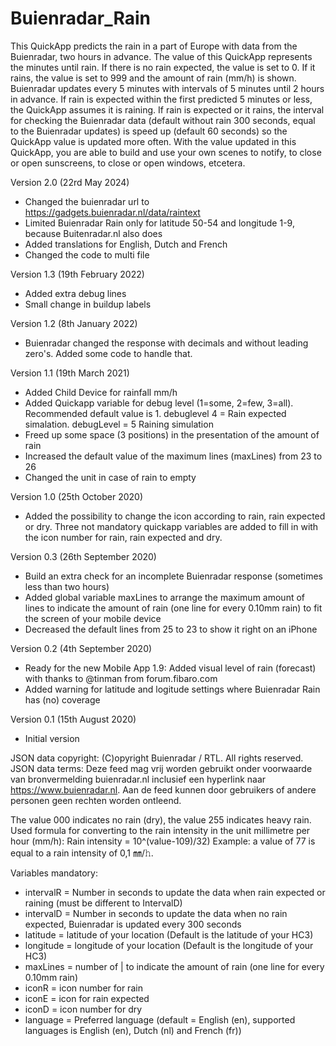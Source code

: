 # Buienradar_Rain

This QuickApp predicts the rain in a part of Europe with data from the Buienradar, two hours in advance.
The value of this QuickApp represents the minutes until rain.
If there is no rain expected, the value is set to 0.
If it rains, the value is set to 999 and the amount of rain (mm/h) is shown.
Buienradar updates every 5 minutes with intervals of 5 minutes until 2 hours in advance. If rain is expected within the first predicted 5 minutes or less, the QuickApp assumes it is raining. 
If rain is expected or it rains, the interval for checking the Buienradar data (default without rain 300 seconds, equal to the Buienradar updates) is speed up (default 60 seconds) so the QuickApp value is updated more often.
With the value updated in this QuickApp, you are able to build and use your own scenes to notify, to close or open sunscreens, to close or open windows, etcetera. 


Version 2.0 (22rd May 2024)
- Changed the buienradar url to https://gadgets.buienradar.nl/data/raintext
- Limited Buienradar Rain only for latitude 50-54 and longitude 1-9, because Buitenradar.nl also does
- Added translations for English, Dutch and French 
- Changed the code to multi file


Version 1.3 (19th February 2022)
- Added extra debug lines
- Small change in buildup labels

Version 1.2 (8th January 2022)
- Buienradar changed the response with decimals and without leading zero's. Added some code to handle that. 

Version 1.1 (19th March 2021)
- Added Child Device for rainfall mm/h
- Added Quickapp variable for debug level (1=some, 2=few, 3=all). Recommended default value is 1. debuglevel 4 = Rain expected simalation. debugLevel = 5 Raining simulation
- Freed up some space (3 positions) in the presentation of the amount of rain 
- Increased the default value of the maximum lines (maxLines) from 23 to 26
- Changed the unit in case of rain to empty

Version 1.0 (25th October 2020)
- Added the possibility to change the icon according to rain, rain expected or dry. Three not mandatory quickapp variables are added to fill in with the icon number for rain, rain expected and dry. 

Version 0.3 (26th September 2020)
- Build an extra check for an incomplete Buienradar response (sometimes less than two hours)
- Added global variable maxLines to arrange the maximum amount of lines to indicate the amount of rain (one line for every 0.10mm rain) to fit the screen of your mobile device
- Decreased the default lines from 25 to 23 to show it right on an iPhone

Version 0.2 (4th September 2020)
- Ready for the new Mobile App 1.9: Added visual level of rain (forecast) with thanks to @tinman from forum.fibaro.com
- Added warning for latitude and logitude settings where Buienradar Rain has (no) coverage

Version 0.1 (15th August 2020)
- Initial version

JSON data copyright: (C)opyright Buienradar / RTL. All rights reserved. 
JSON data terms: Deze feed mag vrij worden gebruikt onder voorwaarde van bronvermelding buienradar.nl inclusief een hyperlink naar https://www.buienradar.nl. Aan de feed kunnen door gebruikers of andere personen geen rechten worden ontleend.

The value 000 indicates no rain (dry), the value 255 indicates heavy rain. 
Used formula for converting to the rain intensity in the unit millimetre per hour (mm/h): Rain intensity = 10^(value-109)/32)
Example: a value of 77 is equal to a rain intensity of 0,1 ㎜/𝚑.

Variables mandatory:
- intervalR = Number in seconds to update the data when rain expected or raining (must be different to IntervalD)
- intervalD = Number in seconds to update the data when no rain expected, Buienradar is updated every 300 seconds
- latitude = latitude of your location (Default is the latitude of your HC3)
- longitude = longitude of your location (Default is the longitude of your HC3)
- maxLines = number of | to indicate the amount of rain (one line for every 0.10mm rain)
- iconR = icon number for rain
- iconE = icon for rain expected
- iconD = icon number for dry
- language = Preferred language (default = English (en), supported languages is English (en), Dutch (nl) and French (fr))
